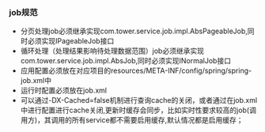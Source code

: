 ### job规范

+ 分页处理job必须继承实现com.tower.service.job.impl.AbsPageableJob,同时必须实现IPageableJob接口
+ 循环处理（处理结果影响待处理数据范围）job必须继承实现com.tower.service.job.impl.AbsJob,同时必须实现INormalJob接口
+ 应用配置必须放在对应项目的resources/META-INF/config/spring/spring-job.xml中
+ 运行时配置必须放在job.xml
+ 可以通过-DX-Cached=false机制进行查询cache的关闭，或者通过在job.xml中进行配置进行cache关闭,更新时缓存会同步，比如实时性要求较高的job(调用方)，其调用的所有service都不需要启用缓存,默认情况都是启用缓存；
	
